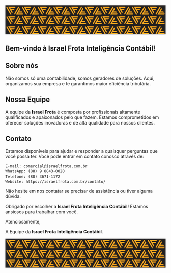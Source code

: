 <img src="assets/banner.svg" href="Banner da Israel Frota" />

## Bem-vindo à Israel Frota Inteligência Contábil!

## Sobre nós

Não somos só uma contabilidade, somos geradores de soluções.
Aqui, organizamos sua empresa e te garantimos maior eficiência tributária.

## Nossa Equipe

A equipe da **Israel Frota** é composta por profissionais altamente qualificados e apaixonados pelo que fazem. Estamos comprometidos em oferecer soluções inovadoras e de alta qualidade para nossos clientes.

## Contato

Estamos disponíveis para ajudar e responder a quaisquer perguntas que você possa ter. Você pode entrar em contato conosco através de:

    E-mail: comercial@israelfrota.com.br
    WhatsApp: (88) 9 8843-0020
    Telefone: (88) 3671-1172
    Website: https://israelfrota.com.br/contato/

Não hesite em nos contatar se precisar de assistência ou tiver alguma dúvida.

Obrigado por escolher a **Israel Frota Inteligência Contábil**! Estamos ansiosos para trabalhar com você.

Atenciosamente,

A Equipe da **Israel Frota Inteligência Contábil**.

<img src="assets/banner.svg" href="Banner da Israel Frota" />